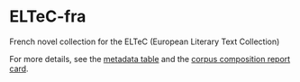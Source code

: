 # ELTeC-fra

French novel collection for the ELTeC (European Literary Text Collection)

For more details, see the [metadata table](../master/Metadata/metadata.csv) and the [corpus composition report card](../master/report.md).


